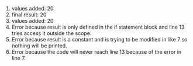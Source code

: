 1. values added: 20
2. final result: 20
3. values added: 20
4. Error because result is only defined in the if statement block and line 13 tries access it outside the scope.
5. Error because result is a constant and is trying to be modified in like 7 so nothing will be printed.
6. Error because the code will never reach line 13 because of the error in line 7.